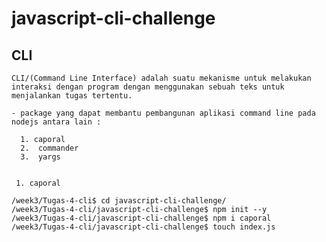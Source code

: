 # javascript-cli-challenge

## CLI 
   
    CLI/(Command Line Interface) adalah suatu mekanisme untuk melakukan interaksi dengan program dengan menggunakan sebuah teks untuk menjalankan tugas tertentu.

    - package yang dapat membantu pembangunan aplikasi command line pada nodejs antara lain :

      1. caporal
      2.  commander
      3.  yargs


     1. caporal 
    
    /week3/Tugas-4-cli$ cd javascript-cli-challenge/
    /week3/Tugas-4-cli/javascript-cli-challenge$ npm init --y
    /week3/Tugas-4-cli/javascript-cli-challenge$ npm i caporal
    /week3/Tugas-4-cli/javascript-cli-challenge$ touch index.js
    
